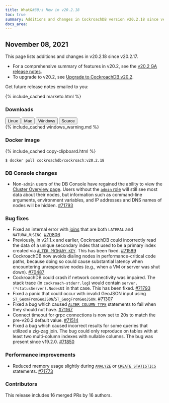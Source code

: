 ```yaml
---
title: What&#39;s New in v20.2.18
toc: true
summary: Additions and changes in CockroachDB version v20.2.18 since version v20.2.17
docs_area: 
---
```


## November 08, 2021

This page lists additions and changes in v20.2.18 since v20.2.17.

- For a comprehensive summary of features in v20.2, see the [v20.2 GA release notes](v20.2.0.html).
- To upgrade to v20.2, see [Upgrade to CockroachDB v20.2](../v20.2/upgrade-cockroach-version.html).

Get future release notes emailed to you:

{% include_cached marketo.html %}


### Downloads

<div id="os-tabs" class="filters clearfix">
    <a href="https://binaries.cockroachdb.com/cockroach-v20.2.18.linux-amd64.tgz"><button id="linux" class="filter-button" data-scope="linux" data-eventcategory="linux-binary-release-notes">Linux</button></a>
    <a href="https://binaries.cockroachdb.com/cockroach-v20.2.18.darwin-10.9-amd64.tgz"><button id="mac" class="filter-button" data-scope="mac" data-eventcategory="mac-binary-release-notes">Mac</button></a>
    <a href="https://binaries.cockroachdb.com/cockroach-v20.2.18.windows-6.2-amd64.zip"><button id="windows" class="filter-button" data-scope="windows" data-eventcategory="windows-binary-release-notes">Windows</button></a>
    <a href="https://binaries.cockroachdb.com/cockroach-v20.2.18.src.tgz"><button id="source" class="filter-button" data-scope="source" data-eventcategory="source-release-notes">Source</button></a>
</div>

<section class="filter-content" data-scope="windows">
{% include_cached windows_warning.md %}
</section>

### Docker image

{% include_cached copy-clipboard.html %}
~~~shell
$ docker pull cockroachdb/cockroach:v20.2.18
~~~

### DB Console changes

- Non-`admin` users of the DB Console have regained the ability to view the [Cluster Overview page](../v20.2/ui-cluster-overview-page.html). Users without the [`admin` role](../v20.2/authorization.html#admin-role) will still see most data about their nodes, but information such as command-line arguments, environment variables, and IP addresses and DNS names of nodes will be hidden. [#71793][#71793]

### Bug fixes

- Fixed an internal error with [joins](../v20.2/joins.html) that are both `LATERAL` and `NATURAL`/`USING`. [#70806][#70806]
- Previously, in v21.1.x and earlier, CockroachDB could incorrectly read the data of a unique secondary index that used to be a primary index created via [`ALTER PRIMARY KEY`](../v20.2/alter-primary-key.html). This has been fixed. [#71589][#71589]
- CockroachDB now avoids dialing nodes in performance-critical code paths, because doing so could cause substantial latency when encountering unresponsive nodes (e.g., when a VM or server was shut down). [#70487][#70487]
- CockroachDB could crash if network connectivity was impaired. The stack trace (in `cockroach-stderr.log`) would contain `server.(*statusServer).NodesUI` in that case. This has been fixed. [#71793][#71793]
- Fixed a panic that could occur with invalid GeoJSON input using `ST_GeomFromGeoJSON`/`ST_GeogFromGeoJSON`. [#71307][#71307]
- Fixed a bug which caused [`ALTER COLUMN TYPE`](../v20.2/alter-column.html) statements to fail when they should not have. [#71167][#71167]
- Connect timeout for grpc connections is now set to 20s to match the pre-v20.2 default value. [#71514][#71514]
- Fixed a bug which caused incorrect results for some queries that utilized a zig-zag join. The bug could only reproduce on tables with at least two multi-column indexes with nullable columns. The bug was present since v19.2.0. [#71850][#71850]

### Performance improvements

- Reduced memory usage slightly during [`ANALYZE`](../v20.2/create-statistics.html) or [`CREATE STATISTICS`](../v20.2/create-statistics.html) statements. [#71773][#71773]

### Contributors

This release includes 16 merged PRs by 16 authors.

[#70487]: https://github.com/cockroachdb/cockroach/pull/70487
[#70806]: https://github.com/cockroachdb/cockroach/pull/70806
[#71167]: https://github.com/cockroachdb/cockroach/pull/71167
[#71307]: https://github.com/cockroachdb/cockroach/pull/71307
[#71514]: https://github.com/cockroachdb/cockroach/pull/71514
[#71589]: https://github.com/cockroachdb/cockroach/pull/71589
[#71773]: https://github.com/cockroachdb/cockroach/pull/71773
[#71793]: https://github.com/cockroachdb/cockroach/pull/71793
[#71850]: https://github.com/cockroachdb/cockroach/pull/71850

